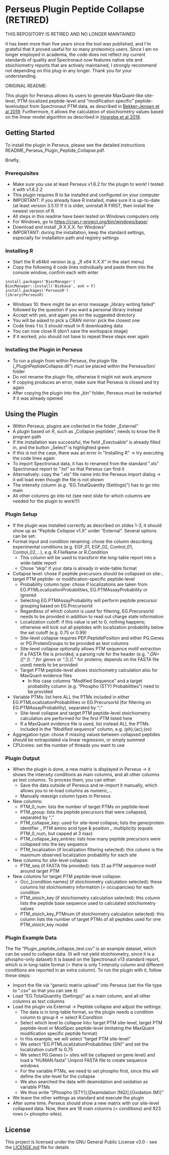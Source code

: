 # Perseus Plugin Peptide Collapse (RETIRED)

THIS REPOSITORY IS RETIRED AND NO LONGER MAINTAINED

It has been more than five years since the tool was published, and I'm grateful that it proved useful for so many proteomics users. Since I am no longer employed in academia, the code does not reflect my current standards of quality and Spectronaut now features native site and stoichiometry reports that are actively maintained, I strongly recommend not depending on this plug-in any longer. Thank you for your understanding.

ORIGINAL README:

This plugin for Perseus allows its users to generate MaxQuant-like site-level, PTM-localized peptide-level and “modification specific” peptide-leveloutput from Spectronaut PTM data, as described in [Bekker-Jensen et al 2019](https://www.biorxiv.org/content/10.1101/657858v1). Furthermore, it allows the calculation of stoichiometry values based on the linear model algorithm as described in [Hogrebe et al 2018](https://www.nature.com/articles/s41467-018-03309-6).

## Getting Started

To install the plugin in Perseus, please see the detailed instructions README_Perseus_Plugin_Peptide_Collapse.pdf.

Briefly, 

### Prerequisites

- Make sure you use at least Perseus v1.6.2 for the plugin to work! I tested it with v1.6.2.2
- This plugin requires R to be installed and configured on your computer
- IMPORTANT: If you already have R installed, make sure it is up-to-date (at least version 3.5.1)! If it is older, uninstall R FIRST, then install the newest version of R.
- All steps in this readme have been tested on Windows computers only
- For Windows, go to https://cran.r-project.org/bin/windows/base/
- Download and install „R X.X.X. for Windows“
- IMPORTANT: during the installation, keep the standard settings, especially for installation path and registry settings

### Installing R

- Start the R x64bit version (e.g. „R x64 X.X.X“ in the start menu)
- Copy the following 4 code lines individually and paste them into the console window, confirm each with enter
```
install.packages('BiocManager')
BiocManager::install('Biobase', ask = F)
install.packages('PerseusR')
library(PerseusR)
```
- Windows 10: there might be an error message „library writing failed“ followed by the question if you want a personal library instead
- Accept with yes, and again yes on the suggested directory
- You will be asked to pick a CRAN mirror: pick the closest one
- Code lines 1 to 3 should result in R downloading data
- You can now close R (don‘t save the workspace image)
- If it worked, you should not have to repeat these steps ever again

### Installing the Plugin in Perseus

- To run a plugin from within Perseus, the plugin file („PluginPeptideCollapse.dll“) must be placed within the Perseus/bin/ folder
- Do not rename the plugin file, otherwise it might not work anymore
- If copying produces an error, make sure that Perseus is closed and try again
- After copying the plugin into the „bin“ folder, Perseus must be restarted if it was already opened

## Using the Plugin

- Within Perseus, plugins are collected in the folder „External“
- A plugin based on R, such as „Collapse peptides“, needs to know the R program path
- If the installation was successful, the field „Exectuable“ is already filled in, and the button „Select“ is highlighted green
- If this is not the case, there was an error in "Installing R" -> try executing the code lines again
- To import Spectronaut data, it has to renamed from the standard “.xls” Spectronaut report to “.txt” so that Perseus can find it
- Alternatively: copy the “.xls” file name into the Perseus import dialog -> it will load even though the file is not shown
- The intensity column (e.g. “EG.TotalQuantity (Settings)”) has to go into main
- All other columns go into txt (see next slide for which columns are needed for the plugin to work!!!)

### Plugin Setup

- If the plugin was installed correctly as described on slides 1-3, it should show up as “Peptide Collapse v1.X” under “External”. Several options can be set:
- Format input and condition renaming: chose the column describing experimental conditions (e.g. EGF_01, EGF_02, Control_01, Control_02,…), e.g. R.FileName or R.Condition
    - This column will be used to transform the long-table report into a wide-table report
    - Chose “skip” if your data is already in wide-table format
- Collapse level: chose if peptide precursors should be collapsed on site-, target PTM peptide- or modification-specific peptide-level
    - Probability column type: chose if localizations are taken from EG.PTMLocalizationProbabilities, EG.PTMAssayProbability or ignored
    - Selecting EG.PTMAssayProbability will perform peptide precursor grouping based on EG.PrecursorId
    - Regardless of which column is used for filtering, EG.PrecursorId needs to be provided in addition to read out charge state information
    - Localization cutoff: if this value is set to 0, nothing happens; otherwise will kick out all peptides with localization probability below the set cutoff (e.g. 0.75 or 0.99)
    - Site-level collapse requires PEP.PeptidePosition and either PG.Genes or PG.ProteinGroups to be provided as text columns
    - Site-level collapse optionally allows PTM sequence motif extraction if a FASTA file is provided; a parsing rule for the header (e.g. “.*GN=([^ ]*) .*“ for genes or “.*\|(.*)\|.*” for proteins; depends on the FASTA file used) needs to be provided
    - Target PTM peptide-level allows stoichiometry calculation also for MaxQuant evidence files
        - In this case columns “Modified Sequence” and a target probability column (e.g. “Phospho (STY) Probabilities”) need to be provided
- Variable PTMs: list here ALL the PTMs included in either EG.PTMLocalizationProbabilities or EG.PrecursorId (for filtering on EG.PTMAssayProbability), separated by “;”
    - Site-level collapse and target PTM peptide-level stoichiometry calculation are performed for the first PTM listed here
    - If a MaxQuant evidence file is used, list instead ALL the PTMs included in the “Modified sequence” column, e.g. (ph);(ac);(ox)
- Aggregation type: chose if missing values between collapsed peptides should be extrapolated via linear regression, or simply summed
- CPUcores: set the number of threads you want to use

### Plugin Output

- When the plugin is done, a new matrix is displayed in Perseus -> it shows the intensity conditions as main columns, and all other columns as text columns. To process them, you can either:
    - Save the data outside of Perseus and re-import it manually, which allows you to re-load columns as numeric,…
    - Manually reassign column types in Perseus
- New columns:
    - PTM_0_num: lists the number of target PTMs on peptide-level
    - PTM_group: lists the peptide precursors that were collapsed, separated by “;”
    - PTM_collapse_key: used for site-level collapse; lists the gene/protein identifier _ PTM amino acid type & position _ multiplicity (equals PTM_0_num, but capped at 3 max)
    - PTM_collapse_key_entries: lists how many peptide precursors were collapsed into the key sequence
    - PTM_localization (if localization filtering selected): this column is the maximum observed localization probability for each site
- New columns for site-level collapse:
    - PTM_seq (if FASTA file provided): lists 31 aa PTM sequence motif around target PTM
- New columns for target PTM peptide-level collapse:
    - Occ_[condition names] (if stoichiometry calculation selected): these columns list stoichiometry information (= occupancies) for each condition
    - PTM_stoich_key (if stoichiometry calculation selected): this column lists the peptide base sequence used to calculated stoichiometry values
    - PTM_stoich_key_PTMnum (if stoichiometry calculation selected): this column lists the number of target PTMs of all peptides used for one PTM_stoich_key model

### Plugin Example Data

The file “Plugin_peptide_collapse_test.csv” is an example dataset, which can be used to collapse data. (It will not yield stoichiometry, since it is a phospho-only dataset) It is based on the Spectronaut v13 standard report, which is in long-table format (= there is only 1 intensity column and different conditions are reported in an extra column). To run the plugin with it, follow these steps:
- Import the file via “generic matrix upload” into Perseus (set the file type to “.csv” so that you can see it)
- Load “EG.TotalQuantity (Settings)” as a main column, and all other columns as text columns
- Load the plugin via External -> Peptide collapse and adjust the settings:
    - The data is in long-table format, so the plugin needs a condition column to group it -> select R.Condition
    - Select which level to collapse into: target PTM site-level, target PTM peptide-level or ModSpec peptide-level (imitating the MaxQuant modification specific peptide format)
    - In this example, we will select “target PTM site-level”
    - We select “EG.PTMLocalizationProbabilities (SN)” and set the localization cutoff to 0.75
    - We select PG.Genes (= sites will be collapsed on gene level) and load a “HUMAN.fasta” Uniprot FASTA file to create sequence windows
    - For the variable PTMs, we need to set phospho first, since this will define the site-level for the collapse
    - We also searched the data with deamidation and oxidation as variable PTMs
    - We thus write “[Phospho (STY)];[Deamidation (NQ)];[Oxidation (M)]”
- We leave the other settings as standard and execute the plugin
- After some time, Perseus should show a new matrix with our site-level collapsed data. Now, there are 18 main columns (= conditions) and 923 rows (= phospho-sites).

## License

This project is licensed under the GNU General Public License v3.0 - see the [LICENSE.md](LICENSE.md) file for details
